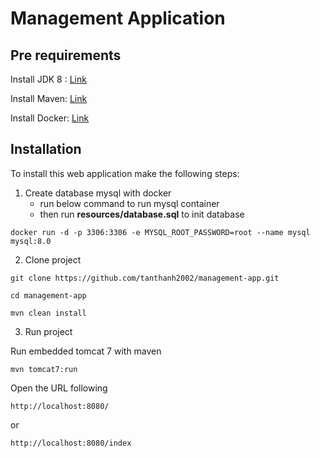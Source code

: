 # Management Application

## Pre requirements

Install JDK 8 : [Link](https://www.oracle.com/java/technologies/javase/javase8-archive-downloads.html)

Install Maven: [Link](https://maven.apache.org/install.html)

Install Docker: [Link](https://docs.docker.com/desktop/install/windows-install/)

## Installation

To install this web application make the following steps:

1. Create database mysql with docker
    + run below command to run mysql container
    + then run **resources/database.sql** to init database
  
`docker run -d -p 3306:3306 -e MYSQL_ROOT_PASSWORD=root --name mysql mysql:8.0`

  
2.  Clone project
   
`git clone https://github.com/tanthanh2002/management-app.git`

`cd management-app`

`mvn clean install`

3. Run project
   
Run embedded tomcat 7 with maven

`mvn tomcat7:run`

Open the URL following

 `http://localhost:8080/`

or

`http://localhost:8080/index`